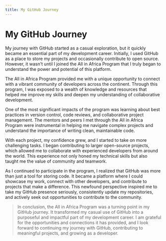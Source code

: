 ```yaml
---
title: My GitHub Journey
---
```


# My GitHub Journey
My journey with GitHub started as a casual exploration, but it quickly became an essential part of my development career. Initially, I used GitHub as a place to store my projects and occasionally contribute to open source. However, it wasn't until I joined the All in Africa Program that I truly began to understand the power and potential of this platform.

The All in Africa Program provided me with a unique opportunity to connect with a vibrant community of developers across the continent. Through this program, I was exposed to a wealth of knowledge and resources that helped me improve my skills and deepen my understanding of collaborative development.

One of the most significant impacts of the program was learning about best practices in version control, code reviews, and collaborative project management. The mentors and peers I met through the All in Africa Program were instrumental in helping me navigate complex projects and understand the importance of writing clean, maintainable code.

With each project, my confidence grew, and I started to take on more challenging tasks. I began contributing to larger open-source projects, which allowed me to collaborate with experienced developers from around the world. This experience not only honed my technical skills but also taught me the value of community and teamwork.

As I continued to participate in the program, I realized that GitHub was more than just a tool for storing code. It became a platform where I could showcase my work, connect with other developers, and contribute to projects that make a difference. This newfound perspective inspired me to take my GitHub presence seriously, consistently update my repositories, and actively seek out opportunities to contribute to the community.

> In conclusion, the All in Africa Program was a turning point in my GitHub journey. It transformed my casual use of GitHub into a purposeful and impactful part of my development career. I am grateful for the opportunities and connections it has provided, and I look forward to continuing my journey with GitHub, contributing to meaningful projects, and growing as a developer.
